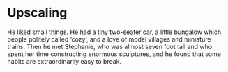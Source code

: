 Upscaling
=========He liked small things. He had a tiny two-seater car, a little bungalow which people politely called ‘cozy’, and a love of model villages and miniature trains. Then he met Stephanie, who was almost seven foot tall and who spent her time constructing enormous sculptures, and he found that some habits are extraordinarily easy to break.